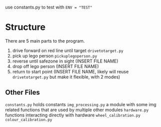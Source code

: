 use constants.py to test with 
`ENV = "TEST"`

# Structure

There are 5 main parts to the program.
1. drive forward on red line until target `drivetotarget.py`
2. pick up lego person `pickuplegoperson.py`
3. reverse until safezone in sight (INSERT FILE NAME)
4. drop off lego person (INSERT FILE NAME)
5. return to start point (INSERT FILE NAME, likely will reuse `drivetotarget.py` but make it flexible, with 2 modes)

## Other Files
`constants.py` holds constants
`img_processing.py` a module with some img related functions that are used by multiple other modules
`hardware.py` functions interacting directly with hardware
`wheel_calibration.py`
`colour_calibration.py`